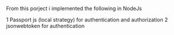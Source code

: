 From this porject i implemented the following in NodeJs 

1 Passport js (local strategy) for authentication and authorization 
2 jsonwebtoken for authentication 
